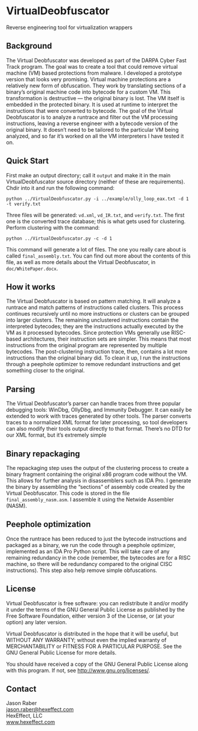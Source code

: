 VirtualDeobfuscator
===================

Reverse engineering tool for virtualization wrappers

Background
----------

The Virtual Deobfuscator was developed as part of the DARPA Cyber Fast Track
program. The goal was to create a tool that could remove virtual machine (VM)
based protections from malware. I developed a prototype version that looks very
promising.  Virtual machine protections are a relatively new form of
obfuscation. They work by translating sections of a binary&rsquo;s original
machine code into bytecode for a custom VM. This transformation is destructive
&mdash; the original binary is lost. The VM itself is embedded in the protected
binary. It is used at runtime to interpret the instructions that were converted
to bytecode.  The goal of the Virtual Deobfuscator is to analyze a runtrace and
filter out the VM processing instructions, leaving a reverse engineer with a
bytecode version of the original binary. It doesn&rsquo;t need to be tailored
to the particular VM being analyzed, and so far it&rsquo;s worked on all the VM
interpreters I have tested it on.

Quick Start
-----------

First make an output directory; call it `output` and make it in the main
VirtualDeobfuscator source directory (neither of these are requirements). Chdir
into it and run the following command:

    python ../VirtualDeobfuscator.py -i ../example/olly_loop_eax.txt -d 1 -t verify.txt

Three files will be generated: `vd.xml`, `vd_IR.txt`, and `verify.txt`. The
first one is the converted trace database; this is what gets used for
clustering. Perform clustering with the command: 

    python ../VirtualDeobfuscator.py -c -d 1

This command will generate a lot of files.  The one you really care about is
called `final_assembly.txt`. You can find out more about the contents of this
file, as well as more details about the Virtual Deobfuscator, in
`doc/WhitePaper.docx`.

How it works
------------

The Virtual Deobfuscator is based on pattern matching. It will analyze a
runtrace and match patterns of instructions called clusters. This process
continues recursively until no more instructions or clusters can be grouped
into larger clusters. The remaining unclustered instructions contain the
interpreted bytecodes; they are the instructions actually executed by the VM as
it processed bytecodes.  Since protection VMs generally use RISC-based
architectures, their instruction sets are simpler. This means that most
instructions from the original program are represented by multiple bytecodes.
The post-clustering instruction trace, then, contains a lot more instructions
than the original binary did. To clean it up, I run the instructions through a
peephole optimizer to remove redundant instructions and get something closer to
the original.

Parsing
-------

The Virtual Deobfuscator&rsquo;s parser can handle traces from three popular
debugging tools: WinDbg, OllyDbg, and Immunity Debugger. It can easily be
extended to work with traces generated by other tools.  The parser converts
traces to a normalized XML format for later processing, so tool developers can
also modify their tools output directly to that format. There&rsquo;s no DTD
for our XML format, but it&rsquo;s extremely simple

Binary repackaging
------------------
The repackaging step uses the output of the clustering process to create a
binary fragment containing the original x86 program code without the VM. This
allows for further analysis in disassemblers such as IDA Pro. I generate the
binary by assembling the &ldquo;sections&rdquo; of assembly code created by the
Virtual Deobfuscator. This code is stored in the file
`final_assembly_nasm.asm`. I assemble it using the Netwide Assembler (NASM).

Peephole optimization
---------------------
Once the runtrace has been reduced to just the bytecode instructions and
packaged as a binary, we run the code through a peephole optimizer, implemented
as an IDA Pro Python script. This will take care of any remaining redundancy in
the code (remember, the bytecodes are for a RISC machine, so there will be
redundancy compared to the original CISC instructions). This step also help
remove simple obfuscations.

License
---------------------
Virtual Deobfuscator is free software: you can redistribute it and/or modify
it under the terms of the GNU General Public License as published by
the Free Software Foundation, either version 3 of the License, or
(at your option) any later version.

Virtual Deobfuscator is distributed in the hope that it will be useful,
but WITHOUT ANY WARRANTY; without even the implied warranty of
MERCHANTABILITY or FITNESS FOR A PARTICULAR PURPOSE.  See the
GNU General Public License for more details.

You should have received a copy of the GNU General Public License
along with this program.  If not, see <http://www.gnu.org/licenses/>.

Contact
-------

Jason Raber  
jason.raber@hexeffect.com  
HexEffect, LLC  
www.hexeffect.com
